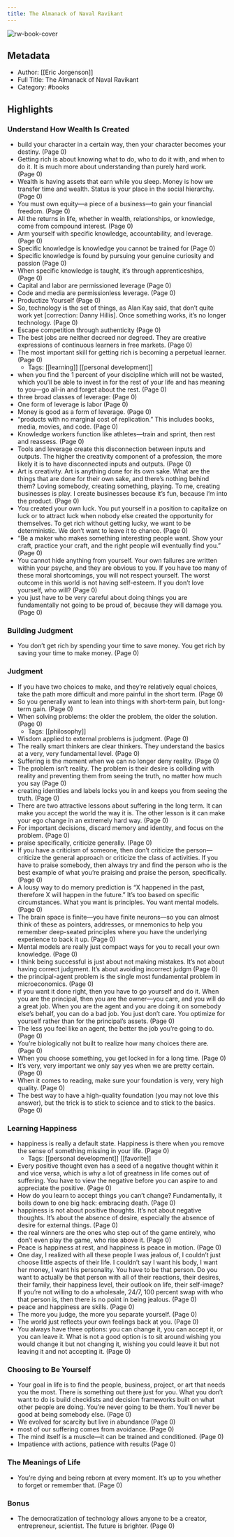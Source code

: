 ```yaml
---
title: The Almanack of Naval Ravikant
---
```

![rw-book-cover](https://readwise-assets.s3.amazonaws.com/static/images/default-book-icon-8.18caceaece2b.png)

## Metadata
- Author: [[Eric Jorgenson]]
- Full Title: The Almanack of Naval Ravikant
- Category: #books

## Highlights
### Understand How Wealth Is Created
- build your character in a certain way, then your character becomes your destiny. (Page 0)
- Getting rich is about knowing what to do, who to do it with, and when to do it. It is much more about understanding than purely hard work. (Page 0)
- Wealth is having assets that earn while you sleep. Money is how we transfer time and wealth. Status is your place in the social hierarchy. (Page 0)
- You must own equity—a piece of a business—to gain your financial freedom. (Page 0)
- All the returns in life, whether in wealth, relationships, or knowledge, come from compound interest. (Page 0)
- Arm yourself with specific knowledge, accountability, and leverage. (Page 0)
- Specific knowledge is knowledge you cannot be trained for (Page 0)
- Specific knowledge is found by pursuing your genuine curiosity and passion (Page 0)
- When specific knowledge is taught, it’s through apprenticeships, (Page 0)
- Capital and labor are permissioned leverage (Page 0)
- Code and media are permissionless leverage. (Page 0)
- Productize Yourself (Page 0)
- So, technology is the set of things, as Alan Kay said, that don’t quite work yet [correction: Danny Hillis]. Once something works, it’s no longer technology. (Page 0)
- Escape competition through authenticity (Page 0)
- The best jobs are neither decreed nor degreed. They are creative expressions of continuous learners in free markets. (Page 0)
- The most important skill for getting rich is becoming a perpetual learner. (Page 0)
    - Tags: [[learning]] [[personal development]] 
- when you find the 1 percent of your discipline which will not be wasted, which you’ll be able to invest in for the rest of your life and has meaning to you—go all-in and forget about the rest. (Page 0)
- three broad classes of leverage: (Page 0)
- One form of leverage is labor (Page 0)
- Money is good as a form of leverage. (Page 0)
- “products with no marginal cost of replication.” This includes books, media, movies, and code. (Page 0)
- Knowledge workers function like athletes—train and sprint, then rest and reassess. (Page 0)
- Tools and leverage create this disconnection between inputs and outputs. The higher the creativity component of a profession, the more likely it is to have disconnected inputs and outputs. (Page 0)
- Art is creativity. Art is anything done for its own sake. What are the things that are done for their own sake, and there’s nothing behind them? Loving somebody, creating something, playing. To me, creating businesses is play. I create businesses because it’s fun, because I’m into the product. (Page 0)
- You created your own luck. You put yourself in a position to capitalize on luck or to attract luck when nobody else created the opportunity for themselves. To get rich without getting lucky, we want to be deterministic. We don’t want to leave it to chance. (Page 0)
- “Be a maker who makes something interesting people want. Show your craft, practice your craft, and the right people will eventually find you.” (Page 0)
- You cannot hide anything from yourself. Your own failures are written within your psyche, and they are obvious to you. If you have too many of these moral shortcomings, you will not respect yourself. The worst outcome in this world is not having self-esteem. If you don’t love yourself, who will? (Page 0)
- you just have to be very careful about doing things you are fundamentally not going to be proud of, because they will damage you. (Page 0)
### Building Judgment
- You don’t get rich by spending your time to save money.
  You get rich by saving your time to make money. (Page 0)
### Judgment
- If you have two choices to make, and they’re relatively equal choices, take the path more difficult and more painful in the short term. (Page 0)
- So you generally want to lean into things with short-term pain, but long-term gain. (Page 0)
- When solving problems: the older the problem, the older the solution. (Page 0)
    - Tags: [[philosophy]] 
- Wisdom applied to external problems is judgment. (Page 0)
- The really smart thinkers are clear thinkers. They understand the basics at a very, very fundamental level. (Page 0)
- Suffering is the moment when we can no longer deny reality. (Page 0)
- The problem isn’t reality. The problem is their desire is colliding with reality and preventing them from seeing the truth, no matter how much you say (Page 0)
- creating identities and labels locks you in and keeps you from seeing the truth. (Page 0)
- There are two attractive lessons about suffering in the long term. It can make you accept the world the way it is. The other lesson is it can make your ego change in an extremely hard way. (Page 0)
- For important decisions, discard memory and identity, and focus on the problem. (Page 0)
- praise specifically, criticize generally. (Page 0)
- If you have a criticism of someone, then don’t criticize the person—criticize the general approach or criticize the class of activities. If you have to praise somebody, then always try and find the person who is the best example of what you’re praising and praise the person, specifically. (Page 0)
- A lousy way to do memory prediction is “X happened in the past, therefore X will happen in the future.” It’s too based on specific circumstances. What you want is principles. You want mental models. (Page 0)
- The brain space is finite—you have finite neurons—so you can almost think of these as pointers, addresses, or mnemonics to help you remember deep-seated principles where you have the underlying experience to back it up. (Page 0)
- Mental models are really just compact ways for you to recall your own knowledge. (Page 0)
- I think being successful is just about not making mistakes. It’s not about having correct judgment. It’s about avoiding incorrect judgm (Page 0)
- the principal-agent problem is the single most fundamental problem in microeconomics. (Page 0)
- if you want it done right, then you have to go yourself and do it. When you are the principal, then you are the owner—you care, and you will do a great job. When you are the agent and you are doing it on somebody else’s behalf, you can do a bad job. You just don’t care. You optimize for yourself rather than for the principal’s assets. (Page 0)
- The less you feel like an agent, the better the job you’re going to do. (Page 0)
- You’re biologically not built to realize how many choices there are. (Page 0)
- When you choose something, you get locked in for a long time. (Page 0)
- It’s very, very important we only say yes when we are pretty certain. (Page 0)
- When it comes to reading, make sure your foundation is very, very high quality. (Page 0)
- The best way to have a high-quality foundation (you may not love this answer), but the trick is to stick to science and to stick to the basics. (Page 0)
### Learning Happiness
- happiness is really a default state. Happiness is there when you remove the sense of something missing in your life. (Page 0)
    - Tags: [[personal development]] [[favorite]] 
- Every positive thought even has a seed of a negative thought within it and vice versa, which is why a lot of greatness in life comes out of suffering. You have to view the negative before you can aspire to and appreciate the positive. (Page 0)
- How do you learn to accept things you can’t change?
  Fundamentally, it boils down to one big hack: embracing death. (Page 0)
- happiness is not about positive thoughts. It’s not about negative thoughts. It’s about the absence of desire, especially the absence of desire for external things. (Page 0)
- the real winners are the ones who step out of the game entirely, who don’t even play the game, who rise above it. (Page 0)
- Peace is happiness at rest, and happiness is peace in motion. (Page 0)
- One day, I realized with all these people I was jealous of, I couldn’t just choose little aspects of their life. I couldn’t say I want his body, I want her money, I want his personality. You have to be that person. Do you want to actually be that person with all of their reactions, their desires, their family, their happiness level, their outlook on life, their self-image? If you’re not willing to do a wholesale, 24/7, 100 percent swap with who that person is, then there is no point in being jealous. (Page 0)
- peace and happiness are skills. (Page 0)
- The more you judge, the more you separate yourself. (Page 0)
- The world just reflects your own feelings back at you. (Page 0)
- You always have three options: you can change it, you can accept it, or you can leave it. What is not a good option is to sit around wishing you would change it but not changing it, wishing you could leave it but not leaving it and not accepting it. (Page 0)
### Choosing to Be Yourself
- Your goal in life is to find the people, business, project, or art that needs you the most. There is something out there just for you. What you don’t want to do is build checklists and decision frameworks built on what other people are doing. You’re never going to be them. You’ll never be good at being somebody else. (Page 0)
- We evolved for scarcity but live in abundance (Page 0)
- most of our suffering comes from avoidance. (Page 0)
- The mind itself is a muscle—it can be trained and conditioned. (Page 0)
- Impatience with actions, patience with results (Page 0)
### The Meanings of Life
- You’re dying and being reborn at every moment. It’s up to you whether to forget or remember that. (Page 0)
### Bonus
- The democratization of technology allows anyone to be a creator, entrepreneur, scientist. The future is brighter. (Page 0)
